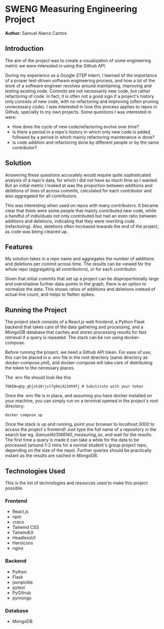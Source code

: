 # SWENG Measuring Engineering Project

**Author**: Samuel Alarco Cantos

## Introduction

The aim of the project was to create a visualization of some engineering metric we were interested in using the Github API. 

During my experience as a Google STEP intern, I learned of the importance of a proper test-driven software engineering process, and how a lot of the work of a software engineer revolves around maintaining, improving and testing existing code. Commits are not necessarily new code, but rather refactoring of code. In fact, it is often not a good sign if a project's history only consists of new code, with no refactoring and improving (often pruning unnecessary code). I was interested in how this process applies to repos in Github, specially to my own projects. Some questions I was interested in were:

- How does the cycle of new code/refactoring evolve over time?
- Is there a period in a repo's history in which only new code is added, followed by a period in which mainly refactoring maintenance is done?
- Is code addition and refactoring done by different people or by the same contributor? 

## Solution

Answering these questions accurately would require quite sophisticated analysis of a repo's data, for which I did not have as much time as I wanted. But an initial metric I looked at was the proportion between additions and deletions of lines of across commits, calculated for each contributor and also aggregated for all contributors. 

This was interesting when used on repos with many contributors. It became clear that there were some people that mainly contributed new code, while a handful of individuals not only contributed but had an even ratio between additions and deletions, indicating that they were rewriting code (refactoring). Also, deletions often increased towards the end of the project, as code was being cleaned up.

## Features

My solution takes in a repo name and aggregates the number of additions and deletions per commit across time. The results can be viewed for the whole repo (aggregating all contributors), or for each contributor. 

Given that initial commits that set up a project can be disproportionally large and overshadow further data-points in the graph, there is an option to normalize the data. This shows ratios of additions and deletions instead of actual line count, and helps to flatten spikes.

## Running the Project

The project stack consists of a React.js web frontend, a Python Flask backend that takes care of the data gathering and processing, and a MongoDB database that caches and stores processing results for fast retrieval if a query is repeated. The stack can be run using docker-compose.

Before running the project, we need a Github API token. For ease of use, this can be placed in a .env file in the root directory (same directory as *docker-compose.yml*), and docker-compose will take care of distributing the token to the necessary places.

The .env file should look like this

```
TOKEN=ghp_ghjsk38rjslfg94j423459fj # Substitute with your token
```

Once the .env file is in place, and assuming you have docker installed on your machine, you can simply run on a terminal opened in the project´s root directory:

```console
docker compose up
```

Once the stack is up and running, point your browser to *localhost:3000* to access the project´s frontend! Just type the full name of a repository in the search bar eg. *SamuelAl/SWENG_measuring_se*, and wait for the results. The first time a query is made it can take a while for the data to be processed (around 1-2 mins for a normal student´s group project repo, depending on the size of the repo). Further queries should be practically instant as the results are cached in MongoDB.

## Technologies Used

This is the list of technologies and resources used to make this project possible.

### Frontend

- React.js
- npm
- craco
- Tailwind CSS
- TailwindUI
- HeadlessUI
- Heroicons
- nginx

### Backend

- Python
- Flask
- jsonpickle
- pytest
- PyGithub
- pymongo

### Database

- MongoDB


